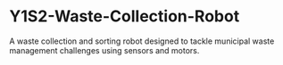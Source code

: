 # Y1S2-Waste-Collection-Robot
A waste collection and sorting robot designed to tackle municipal waste management challenges using sensors and motors.
